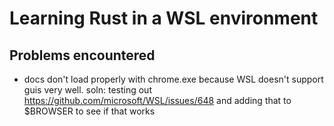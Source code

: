 # Learning Rust in a WSL environment
## Problems encountered
 - docs don't load properly with chrome.exe because WSL doesn't support guis very well. 
 soln: testing out https://github.com/microsoft/WSL/issues/648 and adding that to $BROWSER to see if that works
